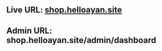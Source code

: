 ## Live URL: <a href="/shop.helloayan.site"> shop.helloayan.site</a>
## Admin URL: shop.helloayan.site/admin/dashboard
